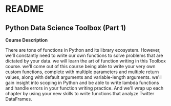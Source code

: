 # README

## **Python Data Science Toolbox (Part 1)**

**Course Description**

There are tons of functions in Python and its library ecosystem. However, we'll constantly need to write our 
own functions to solve problems that are dictated by your data. we will learn the art of function writing in this
Toolbox course. we'll come out of this course being able to write your very own custom functions,
complete with multiple parameters and multiple return values, along with default arguments and variable-length arguments.
we'll gain insight into scoping in Python and be able to write lambda functions and handle errors in your function writing practice.
And we'll wrap up each chapter by using your new skills to write functions that analyze Twitter DataFrames.

